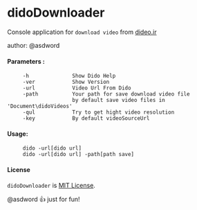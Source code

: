 # didoDownloader


Console application for `download video` from [dideo.ir](https://www.dideo.ir/)

author: @asdword

#### Parameters :

         -h              Show Dido Help
         -ver            Show Version
         -url            Video Url From Dido
         -path           Your path for save download video file
                         by default save video files in 'Document\didoVideos'
         -qul            Try to get hight video resolution
         -key            By default videoSourceUrl

#### Usage:
 
         dido -url[dido url]
         dido -url[dido url] -path[path save]

#### License
`didoDownloader` is [MIT License](http://www.opensource.org/licenses/mit-license.php).

@asdword :+1: just for fun!

